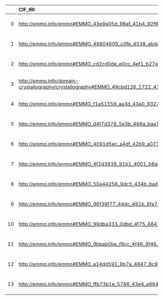 |    | CIF_IRI                                                                                           | CIF_DESC                                                                                                                            | SBO_IRI                              | SBO_DESC                   | SBO_DEF   |
|---:|:--------------------------------------------------------------------------------------------------|:------------------------------------------------------------------------------------------------------------------------------------|:-------------------------------------|:---------------------------|:----------|
|  0 | http://emmo.info/emmo#EMMO_43e9a05d_98af_41b4_92f6_00f79a09bfce                                   | {'label': None, 'prefLabel': 'Process', 'altLabel': None, 'name': 'EMMO_43e9a05d_98af_41b4_92f6_00f79a09bfce'}                      | http://biomodels.net/SBO/SBO_0000375 | {'label': 'Process'}       | []        |
|  1 | http://emmo.info/emmo#EMMO_49804605_c0fe_4538_abda_f70ba1dc8a5d                                   | {'label': None, 'prefLabel': 'Participant', 'altLabel': None, 'name': 'EMMO_49804605_c0fe_4538_abda_f70ba1dc8a5d'}                  | http://biomodels.net/SBO/SBO_0000235 | {'label': 'Participant'}   | []        |
|  2 | http://emmo.info/emmo#EMMO_cd2cd0de_e0cc_4ef1_b27e_2e88db027bac                                   | {'label': None, 'prefLabel': 'Length', 'altLabel': None, 'name': 'EMMO_cd2cd0de_e0cc_4ef1_b27e_2e88db027bac'}                       | http://biomodels.net/SBO/SBO_0000466 | {'label': 'Length'}        | []        |
|  3 | http://emmo.info/domain-crystallography/crystallography#EMMO_49cbd126_1722_436e_a4bd_3363d141bb37 | {'label': None, 'prefLabel': 'Occupancy', 'altLabel': None, 'name': 'EMMO_49cbd126_1722_436e_a4bd_3363d141bb37'}                    | http://biomodels.net/SBO/SBO_0000662 | {'label': 'Occupancy'}     | []        |
|  4 | http://emmo.info/emmo#EMMO_f1a51559_aa3d_43a0_9327_918039f0dfed                                   | {'label': None, 'prefLabel': 'Volume', 'altLabel': None, 'name': 'EMMO_f1a51559_aa3d_43a0_9327_918039f0dfed'}                       | http://biomodels.net/SBO/SBO_0000468 | {'label': 'Volume'}        | []        |
|  5 | http://emmo.info/emmo#EMMO_d4f7d378_5e3b_468a_baa1_a7e98358cda7                                   | {'label': None, 'prefLabel': 'Time', 'altLabel': None, 'name': 'EMMO_d4f7d378_5e3b_468a_baa1_a7e98358cda7'}                         | http://biomodels.net/SBO/SBO_0000345 | {'label': 'Time'}          | []        |
|  6 | http://emmo.info/emmo#EMMO_4091d5ec_a4df_42b9_a073_9a090839279f                                   | {'label': None, 'prefLabel': 'Enthalpy', 'altLabel': None, 'name': 'EMMO_4091d5ec_a4df_42b9_a073_9a090839279f'}                     | http://biomodels.net/SBO/SBO_0000572 | {'label': 'Enthalpy'}      | []        |
|  7 | http://emmo.info/emmo#EMMO_4f2d3939_91b1_4001_b8ab_7d19074bf845                                   | {'label': None, 'prefLabel': 'ElectricPotential', 'altLabel': 'Voltage', 'name': 'EMMO_4f2d3939_91b1_4001_b8ab_7d19074bf845'}       | http://biomodels.net/SBO/SBO_0000259 | {'label': 'Voltage'}       | []        |
|  8 | http://emmo.info/emmo#EMMO_50a44256_9dc5_434b_bad4_74a4d9a29989                                   | {'label': None, 'prefLabel': 'Pressure', 'altLabel': None, 'name': 'EMMO_50a44256_9dc5_434b_bad4_74a4d9a29989'}                     | http://biomodels.net/SBO/SBO_0000279 | {'label': 'Pressure'}      | []        |
|  9 | http://emmo.info/emmo#EMMO_96f39f77_44dc_491b_8fa7_30d887fe0890                                   | {'label': None, 'prefLabel': 'Area', 'altLabel': None, 'name': 'EMMO_96f39f77_44dc_491b_8fa7_30d887fe0890'}                         | http://biomodels.net/SBO/SBO_0000467 | {'label': 'Area'}          | []        |
| 10 | http://emmo.info/emmo#EMMO_99dba333_0dbd_4f75_8841_8c0f97fd58e2                                   | {'label': None, 'prefLabel': 'Capacitance', 'altLabel': 'ElectricCapacitance', 'name': 'EMMO_99dba333_0dbd_4f75_8841_8c0f97fd58e2'} | http://biomodels.net/SBO/SBO_0000258 | {'label': 'Capacitance'}   | []        |
| 11 | http://emmo.info/emmo#EMMO_9bbab0be_f9cc_4f46_9f46_0fd271911b79                                   | {'label': None, 'prefLabel': 'Entropy', 'altLabel': None, 'name': 'EMMO_9bbab0be_f9cc_4f46_9f46_0fd271911b79'}                      | http://biomodels.net/SBO/SBO_0000576 | {'label': 'Entropy'}       | []        |
| 12 | http://emmo.info/emmo#EMMO_a14dd591_8b7a_4847_8c91_3a2f421a45b4                                   | {'label': None, 'prefLabel': 'Macromolecule', 'altLabel': None, 'name': 'EMMO_a14dd591_8b7a_4847_8c91_3a2f421a45b4'}                | http://biomodels.net/SBO/SBO_0000245 | {'label': 'Macromolecule'} | []        |
| 13 | http://emmo.info/emmo#EMMO_ffb73b1e_5786_43e4_a964_cb32ac7affb7                                   | {'label': None, 'prefLabel': 'ElectricConductance', 'altLabel': 'Conductance', 'name': 'EMMO_ffb73b1e_5786_43e4_a964_cb32ac7affb7'} | http://biomodels.net/SBO/SBO_0000257 | {'label': 'Conductance'}   | []        |